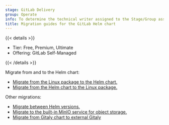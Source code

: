 ```yaml
---
stage: GitLab Delivery
group: Operate
info: To determine the technical writer assigned to the Stage/Group associated with this page, see https://handbook.gitlab.com/handbook/product/ux/technical-writing/#assignments
title: Migration guides for the GitLab Helm chart
---
```


{{< details >}}

- Tier: Free, Premium, Ultimate
- Offering: GitLab Self-Managed

{{< /details >}}

Migrate from and to the Helm chart:

- [Migrate from the Linux package to the Helm chart.](package_to_helm.md)
- [Migrate from the Helm chart to the Linux package.](helm_to_package.md)

Other migrations:

- [Migrate between Helm versions.](helm.md)
- [Migrate to the built-in MinIO service for object storage.](minio.md)
- [Migrate from Gitaly chart to external Gitaly](../../advanced/external-gitaly/_index.md#migrate-from-gitaly-chart-to-external-gitaly)
